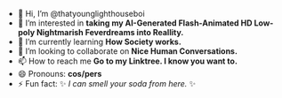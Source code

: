 - 👋 Hi, I’m @thatyounglighthouseboi
- 👀 I’m interested in **taking my AI-Generated Flash-Animated HD Low-poly Nightmarish Feverdreams into Reallity.**
- 🌱 I’m currently learning **How Society works.**
- 💞️ I’m looking to collaborate on **Nice Human Conversations.**
- 📫 How to reach me **Go to my Linktree. I know you want to.**
- 😄 Pronouns: **cos/pers** 
- ⚡ Fun fact: ✨ *I can smell your soda from here.* ✨

<!---
MilvaZunner/thatyounglighthouseboi is a ✨ special ✨ repository because its `README.md` (this file) appears on your GitHub profile.
You can click the Preview link to take a look at your changes.
--->
